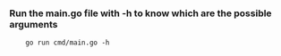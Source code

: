### Run the main.go file with -h to know which are the possible arguments
```shell
    go run cmd/main.go -h 
```